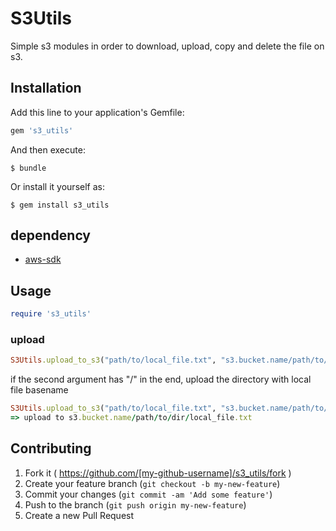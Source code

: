 # S3Utils

Simple s3 modules in order to download, upload, copy and delete the file on s3.

## Installation

Add this line to your application's Gemfile:

```ruby
gem 's3_utils'
```

And then execute:

    $ bundle

Or install it yourself as:

    $ gem install s3_utils

## dependency

* [aws-sdk](https://github.com/aws/aws-sdk-ruby)

## Usage

```ruby
require 's3_utils'
```

### upload
```ruby
S3Utils.upload_to_s3("path/to/local_file.txt", "s3.bucket.name/path/to/s3_file.txt")
```

if the second argument has "/" in the end, upload the directory with local file basename

```ruby
S3Utils.upload_to_s3("path/to/local_file.txt", "s3.bucket.name/path/to/dir/")
=> upload to s3.bucket.name/path/to/dir/local_file.txt
```

## Contributing

1. Fork it ( https://github.com/[my-github-username]/s3_utils/fork )
2. Create your feature branch (`git checkout -b my-new-feature`)
3. Commit your changes (`git commit -am 'Add some feature'`)
4. Push to the branch (`git push origin my-new-feature`)
5. Create a new Pull Request
